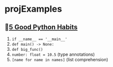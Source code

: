 # projExamples

## 📁[5 Good Python Habits](https://www.youtube.com/watch?v=I72uD8ED73U)
1. `if __name__ == '__main__'`
2. `def main() -> None:`
3. `def big_func()`
4. `number: float = 10.5` (type annotations)
5. `[name for name in names]` (list comprehension)
